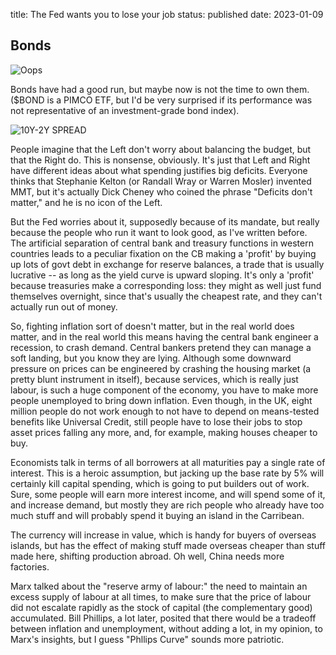 title: The Fed wants you to lose your job
status: published 
date: 2023-01-09

## Bonds

![Oops](https://substack.com/redirect/e1ab2622-db42-4a19-9259-bd30d1d1502d?j=eyJ1Ijoibm1idCJ9.oKN8sNuAta-fKDvVXVf40Ijrk4j2KaDlakvdPE7BH98)

Bonds have had a good run, but maybe now is not the time to own them.
($BOND is a PIMCO ETF, but I'd be very surprised if its performance was not representative of an investment-grade bond index).

![10Y-2Y SPREAD](https://www.tradingview.com/x/Y6w2wfFX/)

People imagine that the Left don't worry about balancing the budget,
but that the Right do.
This is nonsense, obviously. 
It's just that Left and Right have different ideas about what spending 
justifies big deficits.
Everyone thinks that Stephanie Kelton (or Randall Wray or Warren Mosler) invented MMT, but it's actually Dick Cheney who coined the phrase "Deficits don't matter," and he is no icon of the Left.

But the Fed worries about it, supposedly because of its mandate, but really because the people who run it want to look good, as I've written before.
The artificial separation of central bank and treasury functions in western 
countries leads to a peculiar fixation on the CB making a 'profit' by buying up lots of govt debt in exchange for reserve balances, a trade that is usually 
lucrative -- as long as the yield curve is upward sloping. It's only a 'profit'
because treasuries make a corresponding loss: they might as well just fund themselves overnight, since that's usually the cheapest rate, and they
can't actually run out of money.

So, fighting inflation sort of doesn't matter, but in the real world does matter, 
and in the real world this means having the central bank engineer a recession, to crash demand.
Central bankers pretend they can manage a soft landing, 
but you know they are lying.
Although some downward pressure on prices can be engineered by 
crashing the housing market (a pretty blunt instrument in itself),
because services, which is really just labour, is such a huge component of the economy, you have to make more people unemployed to 
bring down inflation.
Even though, in the UK, eight million people do not work enough to not have to depend on means-tested benefits like Universal Credit, still people have to lose their jobs to stop asset prices falling any more, and, for example, 
making houses cheaper to buy.

Economists talk in terms of all borrowers at all maturities pay a single rate of interest. This is a heroic assumption, but jacking up the base rate by 5% will
certainly kill capital spending, which is going to put builders out of work.
Sure, some people will earn more interest income, and will spend some of it, and increase demand, but mostly they are rich people who already have too much stuff and will probably spend it buying an island in the Carribean.

The currency will increase in value, which is handy for  buyers of overseas islands, but has the effect of making stuff made overseas cheaper than
stuff made here, shifting production abroad. Oh well, China needs more factories.

Marx talked about the "reserve army of labour:" the need to maintain an excess supply of labour at all times, to make sure that the price of labour 
did not escalate rapidly as the stock of capital (the complementary good) accumulated. Bill Phillips, a lot later, posited that there would be a tradeoff 
between inflation and unemployment, without adding a lot, in my opinion, 
to Marx's insights, but I guess "Phllips Curve" sounds more patriotic.

